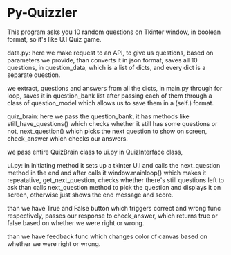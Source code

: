 # Py-Quizzler

This program asks you 10 random questions on Tkinter window, in boolean format, so it's like U.I Quiz game.

data.py: here we make request to an API, to give us questions, based on parameters we provide, than converts it in json format, saves all 10 questions, in
question_data, which is a list of dicts, and every dict is a separate question.

we extract, questions and answers from all the dicts, in main.py through for loop, saves it in question_bank list after passing each of them through a class of question_model
which allows us to save them in a (self.) format.

quiz_brain: here we pass the question_bank, it has methods like still_have_questions() which checks whether it still has some questions or not, next_question() which picks the
next question to show on screen, check_answer which checks our answers.

we pass entire QuizBrain class to ui.py in QuizInterface class,

ui.py: in initiating method it sets up a tkinter U.I and calls the next_question method in the end and after calls it window.mainloop() which makes it repeatative,
get_next_question, checks whether there's still questions left to ask than calls next_question method to pick the question and displays it on screen, otherwise just 
shows the end message and score.

than we have True and False button which triggers correct and wrong func respectively, passes our response to check_answer, which returns true or false based on whether
we were right or wrong.

than we have feedback func which changes color of canvas based on whether we were right or wrong.
